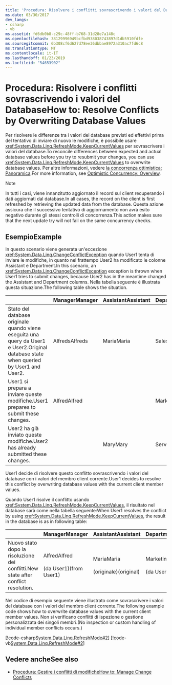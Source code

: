 ```yaml
---
title: 'Procedura: Risolvere i conflitti sovrascrivendo i valori del Database'
ms.date: 03/30/2017
dev_langs:
- csharp
- vb
ms.assetid: fd6db0b8-c29c-48ff-b768-31d28e7a148c
ms.openlocfilehash: 38129996949bcfbd938038743897d1db5910fdfe
ms.sourcegitcommit: 6b308cf6d627d78ee36dbbae8972a310ac7fd6c8
ms.translationtype: MT
ms.contentlocale: it-IT
ms.lasthandoff: 01/23/2019
ms.locfileid: "54653902"
---
```

# <a name="how-to-resolve-conflicts-by-overwriting-database-values"></a><span data-ttu-id="2714f-102">Procedura: Risolvere i conflitti sovrascrivendo i valori del Database</span><span class="sxs-lookup"><span data-stu-id="2714f-102">How to: Resolve Conflicts by Overwriting Database Values</span></span>
<span data-ttu-id="2714f-103">Per risolvere le differenze tra i valori del database previsti ed effettivi prima del tentativo di inviare di nuovo le modifiche, è possibile usare <xref:System.Data.Linq.RefreshMode.KeepCurrentValues> per sovrascrivere i valori del database.</span><span class="sxs-lookup"><span data-stu-id="2714f-103">To reconcile differences between expected and actual database values before you try to resubmit your changes, you can use <xref:System.Data.Linq.RefreshMode.KeepCurrentValues> to overwrite database values.</span></span> <span data-ttu-id="2714f-104">Per altre informazioni, vedere [la concorrenza ottimistica: Panoramica](../../../../../../docs/framework/data/adonet/sql/linq/optimistic-concurrency-overview.md).</span><span class="sxs-lookup"><span data-stu-id="2714f-104">For more information, see [Optimistic Concurrency: Overview](../../../../../../docs/framework/data/adonet/sql/linq/optimistic-concurrency-overview.md).</span></span>  
  
> [!NOTE]
>  <span data-ttu-id="2714f-105">In tutti i casi, viene innanzitutto aggiornato il record sul client recuperando i dati aggiornati dal database.</span><span class="sxs-lookup"><span data-stu-id="2714f-105">In all cases, the record on the client is first refreshed by retrieving the updated data from the database.</span></span> <span data-ttu-id="2714f-106">Questa azione assicura che il successivo tentativo di aggiornamento non avrà esito negativo durante gli stessi controlli di concorrenza.</span><span class="sxs-lookup"><span data-stu-id="2714f-106">This action makes sure that the next update try will not fail on the same concurrency checks.</span></span>  
  
## <a name="example"></a><span data-ttu-id="2714f-107">Esempio</span><span class="sxs-lookup"><span data-stu-id="2714f-107">Example</span></span>  
 <span data-ttu-id="2714f-108">In questo scenario viene generata un'eccezione <xref:System.Data.Linq.ChangeConflictException> quando User1 tenta di inviare le modifiche, in quanto nel frattempo User2 ha modificato le colonne Assistant e Department.</span><span class="sxs-lookup"><span data-stu-id="2714f-108">In this scenario, an <xref:System.Data.Linq.ChangeConflictException> exception is thrown when User1 tries to submit changes, because User2 has in the meantime changed the Assistant and Department columns.</span></span> <span data-ttu-id="2714f-109">Nella tabella seguente è illustrata questa situazione.</span><span class="sxs-lookup"><span data-stu-id="2714f-109">The following table shows the situation.</span></span>  
  
||<span data-ttu-id="2714f-110">Manager</span><span class="sxs-lookup"><span data-stu-id="2714f-110">Manager</span></span>|<span data-ttu-id="2714f-111">Assistant</span><span class="sxs-lookup"><span data-stu-id="2714f-111">Assistant</span></span>|<span data-ttu-id="2714f-112">Department</span><span class="sxs-lookup"><span data-stu-id="2714f-112">Department</span></span>|  
|------|-------------|---------------|----------------|  
|<span data-ttu-id="2714f-113">Stato del database originale quando viene eseguita una query da User1 e User2.</span><span class="sxs-lookup"><span data-stu-id="2714f-113">Original database state when queried by User1 and User2.</span></span>|<span data-ttu-id="2714f-114">Alfreds</span><span class="sxs-lookup"><span data-stu-id="2714f-114">Alfreds</span></span>|<span data-ttu-id="2714f-115">Maria</span><span class="sxs-lookup"><span data-stu-id="2714f-115">Maria</span></span>|<span data-ttu-id="2714f-116">Sales</span><span class="sxs-lookup"><span data-stu-id="2714f-116">Sales</span></span>|  
|<span data-ttu-id="2714f-117">User1 si prepara a inviare queste modifiche.</span><span class="sxs-lookup"><span data-stu-id="2714f-117">User1 prepares to submit these changes.</span></span>|<span data-ttu-id="2714f-118">Alfred</span><span class="sxs-lookup"><span data-stu-id="2714f-118">Alfred</span></span>||<span data-ttu-id="2714f-119">Marketing</span><span class="sxs-lookup"><span data-stu-id="2714f-119">Marketing</span></span>|  
|<span data-ttu-id="2714f-120">User2 ha già inviato queste modifiche.</span><span class="sxs-lookup"><span data-stu-id="2714f-120">User2 has already submitted these changes.</span></span>||<span data-ttu-id="2714f-121">Mary</span><span class="sxs-lookup"><span data-stu-id="2714f-121">Mary</span></span>|<span data-ttu-id="2714f-122">Servizio</span><span class="sxs-lookup"><span data-stu-id="2714f-122">Service</span></span>|  
  
 <span data-ttu-id="2714f-123">User1 decide di risolvere questo conflitto sovrascrivendo i valori del database con i valori del membro client corrente.</span><span class="sxs-lookup"><span data-stu-id="2714f-123">User1 decides to resolve this conflict by overwriting database values with the current client member values.</span></span>  
  
 <span data-ttu-id="2714f-124">Quando User1 risolve il conflitto usando <xref:System.Data.Linq.RefreshMode.KeepCurrentValues>, il risultato nel database sarà come nella tabella seguente:</span><span class="sxs-lookup"><span data-stu-id="2714f-124">When User1 resolves the conflict by using <xref:System.Data.Linq.RefreshMode.KeepCurrentValues>, the result in the database is as in following table:</span></span>  
  
||<span data-ttu-id="2714f-125">Manager</span><span class="sxs-lookup"><span data-stu-id="2714f-125">Manager</span></span>|<span data-ttu-id="2714f-126">Assistant</span><span class="sxs-lookup"><span data-stu-id="2714f-126">Assistant</span></span>|<span data-ttu-id="2714f-127">Department</span><span class="sxs-lookup"><span data-stu-id="2714f-127">Department</span></span>|  
|------|-------------|---------------|----------------|  
|<span data-ttu-id="2714f-128">Nuovo stato dopo la risoluzione dei conflitti.</span><span class="sxs-lookup"><span data-stu-id="2714f-128">New state after conflict resolution.</span></span>|<span data-ttu-id="2714f-129">Alfred</span><span class="sxs-lookup"><span data-stu-id="2714f-129">Alfred</span></span><br /><br /> <span data-ttu-id="2714f-130">(da User1)</span><span class="sxs-lookup"><span data-stu-id="2714f-130">(from User1)</span></span>|<span data-ttu-id="2714f-131">Maria</span><span class="sxs-lookup"><span data-stu-id="2714f-131">Maria</span></span><br /><br /> <span data-ttu-id="2714f-132">(originale)</span><span class="sxs-lookup"><span data-stu-id="2714f-132">(original)</span></span>|<span data-ttu-id="2714f-133">Marketing</span><span class="sxs-lookup"><span data-stu-id="2714f-133">Marketing</span></span><br /><br /> <span data-ttu-id="2714f-134">(da User1)</span><span class="sxs-lookup"><span data-stu-id="2714f-134">(from User1)</span></span>|  
  
 <span data-ttu-id="2714f-135">Nel codice di esempio seguente viene illustrato come sovrascrivere i valori del database con i valori del membro client corrente.</span><span class="sxs-lookup"><span data-stu-id="2714f-135">The following example code shows how to overwrite database values with the current client member values.</span></span> <span data-ttu-id="2714f-136">Non si verificano conflitti di ispezione o gestione personalizzata dei singoli membri.</span><span class="sxs-lookup"><span data-stu-id="2714f-136">(No inspection or custom handling of individual member conflicts occurs.)</span></span>  
  
 [!code-csharp[System.Data.Linq.RefreshMode#2](../../../../../../samples/snippets/csharp/VS_Snippets_Data/system.data.linq.refreshmode/cs/program.cs#2)]
 [!code-vb[System.Data.Linq.RefreshMode#2](../../../../../../samples/snippets/visualbasic/VS_Snippets_Data/system.data.linq.refreshmode/vb/module1.vb#2)]  
  
## <a name="see-also"></a><span data-ttu-id="2714f-137">Vedere anche</span><span class="sxs-lookup"><span data-stu-id="2714f-137">See also</span></span>
- [<span data-ttu-id="2714f-138">Procedura: Gestire i conflitti di modifiche</span><span class="sxs-lookup"><span data-stu-id="2714f-138">How to: Manage Change Conflicts</span></span>](../../../../../../docs/framework/data/adonet/sql/linq/how-to-manage-change-conflicts.md)
